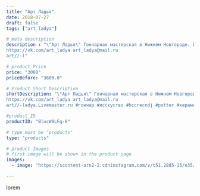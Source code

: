 ```yaml
---
title: "Арт Ладья"
date: 2018-07-27
draft: false
tags: ["art_ladya"]

# meta description
description : "\"Арт Ладья\" Гончарная мастерская в Нижнем Новгороде. Изготовление керамики и мастер//-классы по обучению. 
https://vk.com/art_ladya art_ladya@mail.ru 
art//-l"

# product Price
price: "3000"
priceBefore: "3600.0"

# Product Short Description
shortDescription: "\"Арт Ладья\" Гончарная мастерская в Нижнем Новгороде. Изготовление керамики и мастер//-классы по обучению. 
https://vk.com/art_ladya art_ladya@mail.ru 
art//-ladya.Livemaster.ru #гончар #исскуство #bccrecndj #potter #керамикадляинтерьера #керамикаручнаяработа #гончарнаямастерская #керамиканазаказ #handmade #посудаизглины #керамика #гончарнаяпосуда #эксклюзивнаякерамика #dishes #decor #ceramicar #mythology #claygoods #бутылка #earthenware #ceramic #design #графин #magic #ezoteric #ceramicart #кувшин #restaurant #clay #авторскаякерамика"

#product ID
productID: "BlucW8LFg-8"

# type must be "products"
type: "products"

# product Images
# first image will be shown in the product page
images:
  - image: "https://scontent-arn2-2.cdninstagram.com/v/t51.2885-15/e35/40076482_887867028076200_6835431346253332480_n.jpg?se=7&tp=1&_nc_ht=scontent-arn2-2.cdninstagram.com&_nc_cat=100&_nc_ohc=X5jlhJjRrykAX-YRo-C&ccb=7-4&oh=5c403811e11b93e6bb7cf0eca593d63f&oe=60859237&_nc_sid=86f79a&ig_cache_key=MTgzMjUyNjgyMDEyNzY3NDMwMA%3D%3D.2-ccb7-4"

---
```

lorem
